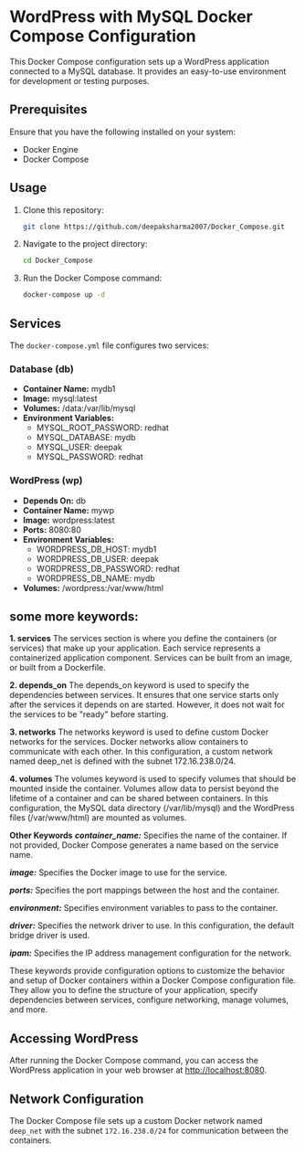 # WordPress with MySQL Docker Compose Configuration

This Docker Compose configuration sets up a WordPress application connected to a MySQL database. It provides an easy-to-use environment for development or testing purposes.

## Prerequisites

Ensure that you have the following installed on your system:

- Docker Engine
- Docker Compose

## Usage

1. Clone this repository:

    ```sh
    git clone https://github.com/deepaksharma2007/Docker_Compose.git 
    ```

2. Navigate to the project directory:

    ```sh
    cd Docker_Compose
    ```

3. Run the Docker Compose command:

    ```sh
    docker-compose up -d
    ```

## Services

The `docker-compose.yml` file configures two services:

### Database (db)

- **Container Name:** mydb1
- **Image:** mysql:latest
- **Volumes:** /data:/var/lib/mysql
- **Environment Variables:**
  - MYSQL_ROOT_PASSWORD: redhat
  - MYSQL_DATABASE: mydb
  - MYSQL_USER: deepak
  - MYSQL_PASSWORD: redhat

### WordPress (wp)

- **Depends On:** db
- **Container Name:** mywp
- **Image:** wordpress:latest
- **Ports:** 8080:80
- **Environment Variables:**
  - WORDPRESS_DB_HOST: mydb1
  - WORDPRESS_DB_USER: deepak
  - WORDPRESS_DB_PASSWORD: redhat
  - WORDPRESS_DB_NAME: mydb
- **Volumes:** /wordpress:/var/www/html

## some more keywords:
**1. services**
The services section is where you define the containers (or services) that make up your application. Each service represents a containerized application component. Services can be built from an image, or built from a Dockerfile.

**2. depends_on**
The depends_on keyword is used to specify the dependencies between services. It ensures that one service starts only after the services it depends on are started. However, it does not wait for the services to be "ready" before starting.

**3. networks**
The networks keyword is used to define custom Docker networks for the services. Docker networks allow containers to communicate with each other. In this configuration, a custom network named deep_net is defined with the subnet 172.16.238.0/24.

**4. volumes**
The volumes keyword is used to specify volumes that should be mounted inside the container. Volumes allow data to persist beyond the lifetime of a container and can be shared between containers. In this configuration, the MySQL data directory (/var/lib/mysql) and the WordPress files (/var/www/html) are mounted as volumes.

**Other Keywords**
***container_name:*** Specifies the name of the container. If not provided, Docker Compose generates a name based on the service name.

***image:*** Specifies the Docker image to use for the service.

***ports:*** Specifies the port mappings between the host and the container.

***environment:*** Specifies environment variables to pass to the container.

***driver:*** Specifies the network driver to use. In this configuration, the default bridge driver is used.

***ipam:*** Specifies the IP address management configuration for the network.

These keywords provide configuration options to customize the behavior and setup of Docker containers within a Docker Compose configuration file. They allow you to define the structure of your application, specify dependencies between services, configure networking, manage volumes, and more.
## Accessing WordPress

After running the Docker Compose command, you can access the WordPress application in your web browser at [http://localhost:8080](http://localhost:8080).

## Network Configuration

The Docker Compose file sets up a custom Docker network named `deep_net` with the subnet `172.16.238.0/24` for communication between the containers.

